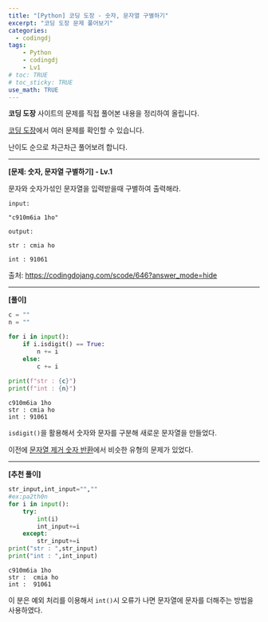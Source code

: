 ```yaml
---
title: "[Python] 코딩 도장 - 숫자, 문자열 구별하기"
excerpt: "코딩 도장 문제 풀어보기"
categories: 
  - codingdj
tags: 
    - Python
    - codingdj
    - Lv1
# toc: TRUE
# toc_sticky: TRUE
use_math: TRUE
---
```


**코딩 도장** 사이트의 문제를 직접 풀어본 내용을 정리하여 올립니다.

[코딩 도장](https://codingdojang.com/)에서 여러 문제를 확인할 수 있습니다.

난이도 순으로 차근차근 풀어보려 합니다.

---

**[문제: 숫자, 문자열 구별하기] - Lv.1**

문자와 숫자가섞인 문자열을 입력받을때 구별하여 출력해라.

```
input:

"c910m6ia 1ho"

output:

str : cmia ho

int : 91061
```

출처: <https://codingdojang.com/scode/646?answer_mode=hide>

---

**[풀이]**


```python
c = ""
n = ""

for i in input():
    if i.isdigit() == True:
        n += i
    else:
        c += i
        
print(f"str : {c}")
print(f"int : {n}")
```

    c910m6ia 1ho
    str : cmia ho
    int : 91061
    

`isdigit()`을 활용해서 숫자와 문자를 구분해 새로운 문자열을 만들었다.

이전에 [문자열 제거 숫자 반환](https://romg2.github.io/codingdj/02_%EC%BD%94%EB%94%A9-%EB%8F%84%EC%9E%A5-029.-%EB%AC%B8%EC%9E%90%EC%97%B4-%EC%A0%9C%EA%B1%B0-%EC%88%AB%EC%9E%90-%EB%B0%98%ED%99%98/)에서 비슷한 유형의 문제가 있었다.

---

**[추천 풀이]**


```python
str_input,int_input="",""
#ex:pa2th0n
for i in input():
    try:
        int(i)
        int_input+=i
    except:
        str_input+=i
print("str : ",str_input)
print("int : ",int_input)
```

    c910m6ia 1ho
    str :  cmia ho
    int :  91061
    

이 분은 예외 처리를 이용해서 `int()`시 오류가 나면 문자열에 문자를 더해주는 방법을 사용하였다.
